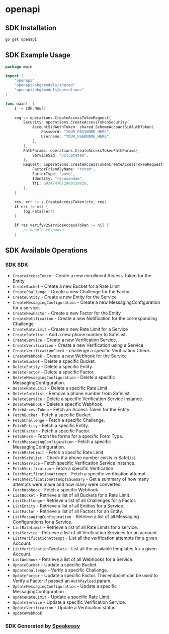 # openapi

<!-- Start SDK Installation -->
## SDK Installation

```bash
go get openapi
```
<!-- End SDK Installation -->

## SDK Example Usage
<!-- Start SDK Example Usage -->
```go
package main

import (
    "openapi"
    "openapi/pkg/models/shared"
    "openapi/pkg/models/operations"
)

func main() {
    s := sdk.New()
    
    req := operations.CreateAccessTokenRequest{
        Security: operations.CreateAccessTokenSecurity{
            AccountSidAuthToken: shared.SchemeAccountSidAuthToken{
                Password: "YOUR_PASSWORD_HERE",
                Username: "YOUR_USERNAME_HERE",
            },
        },
        PathParams: operations.CreateAccessTokenPathParams{
            ServiceSid: "voluptatem",
        },
        Request: &operations.CreateAccessTokenCreateAccessTokenRequest{
            FactorFriendlyName: "totam",
            FactorType: "push",
            Identity: "recusandae",
            TTL: 6934747622960329828,
        },
    }
    
    res, err := s.CreateAccessToken(ctx, req)
    if err != nil {
        log.Fatal(err)
    }

    if res.VerifyV2ServiceAccessToken != nil {
        // handle response
    }
```
<!-- End SDK Example Usage -->

<!-- Start SDK Available Operations -->
## SDK Available Operations

### SDK SDK

* `CreateAccessToken` - Create a new enrollment Access Token for the Entity
* `CreateBucket` - Create a new Bucket for a Rate Limit
* `CreateChallenge` - Create a new Challenge for the Factor
* `CreateEntity` - Create a new Entity for the Service
* `CreateMessagingConfiguration` - Create a new MessagingConfiguration for a service.
* `CreateNewFactor` - Create a new Factor for the Entity
* `CreateNotification` - Create a new Notification for the corresponding Challenge
* `CreateRateLimit` - Create a new Rate Limit for a Service
* `CreateSafelist` - Add a new phone number to SafeList.
* `CreateService` - Create a new Verification Service.
* `CreateVerification` - Create a new Verification using a Service
* `CreateVerificationCheck` - challenge a specific Verification Check.
* `CreateWebhook` - Create a new Webhook for the Service
* `DeleteBucket` - Delete a specific Bucket.
* `DeleteEntity` - Delete a specific Entity.
* `DeleteFactor` - Delete a specific Factor.
* `DeleteMessagingConfiguration` - Delete a specific MessagingConfiguration.
* `DeleteRateLimit` - Delete a specific Rate Limit.
* `DeleteSafelist` - Remove a phone number from SafeList.
* `DeleteService` - Delete a specific Verification Service Instance.
* `DeleteWebhook` - Delete a specific Webhook.
* `FetchAccessToken` - Fetch an Access Token for the Entity
* `FetchBucket` - Fetch a specific Bucket.
* `FetchChallenge` - Fetch a specific Challenge.
* `FetchEntity` - Fetch a specific Entity.
* `FetchFactor` - Fetch a specific Factor.
* `FetchForm` - Fetch the forms for a specific Form Type.
* `FetchMessagingConfiguration` - Fetch a specific MessagingConfiguration.
* `FetchRateLimit` - Fetch a specific Rate Limit.
* `FetchSafelist` - Check if a phone number exists in SafeList.
* `FetchService` - Fetch specific Verification Service Instance.
* `FetchVerification` - Fetch a specific Verification
* `FetchVerificationAttempt` - Fetch a specific verification attempt.
* `FetchVerificationAttemptsSummary` - Get a summary of how many attempts were made and how many were converted.
* `FetchWebhook` - Fetch a specific Webhook.
* `ListBucket` - Retrieve a list of all Buckets for a Rate Limit.
* `ListChallenge` - Retrieve a list of all Challenges for a Factor.
* `ListEntity` - Retrieve a list of all Entities for a Service.
* `ListFactor` - Retrieve a list of all Factors for an Entity.
* `ListMessagingConfiguration` - Retrieve a list of all Messaging Configurations for a Service.
* `ListRateLimit` - Retrieve a list of all Rate Limits for a service.
* `ListService` - Retrieve a list of all Verification Services for an account.
* `ListVerificationAttempt` - List all the verification attempts for a given Account.
* `ListVerificationTemplate` - List all the available templates for a given Account.
* `ListWebhook` - Retrieve a list of all Webhooks for a Service.
* `UpdateBucket` - Update a specific Bucket.
* `UpdateChallenge` - Verify a specific Challenge.
* `UpdateFactor` - Update a specific Factor. This endpoint can be used to Verify a Factor if passed an `AuthPayload` param.
* `UpdateMessagingConfiguration` - Update a specific MessagingConfiguration
* `UpdateRateLimit` - Update a specific Rate Limit.
* `UpdateService` - Update a specific Verification Service.
* `UpdateVerification` - Update a Verification status
* `UpdateWebhook`

<!-- End SDK Available Operations -->

### SDK Generated by [Speakeasy](https://docs.speakeasyapi.dev/docs/using-speakeasy/client-sdks)
